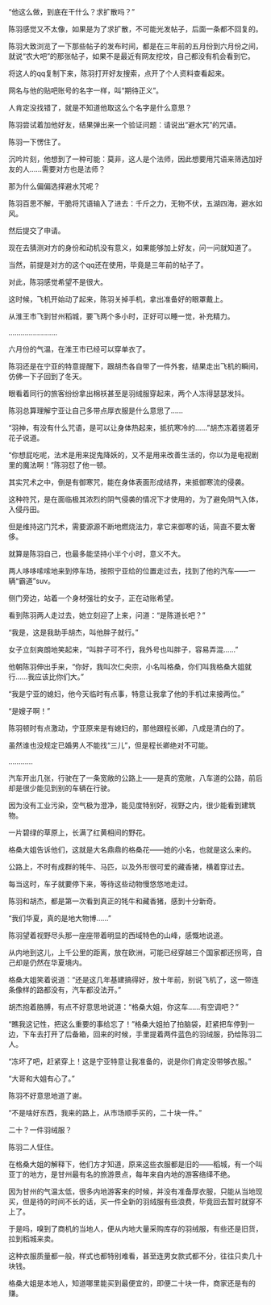 “他这么做，到底在干什么？求扩散吗？”

陈羽感觉又不太像，如果是为了求扩散，不可能光发帖子，后面一条都不回复的。

陈羽大致浏览了一下那些帖子的发布时间，都是在三年前的五月份到六月份之间，就说“农大吧”的那张帖子，如果不是最近有网友挖坟，自己都没有机会看到它。

将这人的qq复制下来，陈羽打开好友搜索，点开了个人资料查看起来。

网名与他的贴吧账号的名字一样，叫“期待正义”。

人肯定没找错了，就是不知道他取这么个名字是什么意思？

陈羽尝试着加他好友，结果弹出来一个验证问题：请说出“避水咒”的咒语。

陈羽一下愣住了。

沉吟片刻，他想到了一种可能：莫非，这人是个法师，因此想要用咒语来筛选加好友的人……需要对方也是法师？

那为什么偏偏选择避水咒呢？

陈羽百思不解，干脆将咒语输入了进去：千斤之力，无物不伏，五湖四海，避水如风。

然后提交了申请。

现在去猜测对方的身份和动机没有意义，如果能够加上好友，问一问就知道了。

当然，前提是对方的这个qq还在使用，毕竟是三年前的帖子了。

对此，陈羽感觉希望不是很大。

这时候，飞机开始动了起来，陈羽关掉手机，拿出准备好的眼罩戴上。

从淮王市飞到甘州稻城，要飞两个多小时，正好可以睡一觉，补充精力。

……………………

六月份的气温，在淮王市已经可以穿单衣了。

陈羽还是在宁亚的特意提醒下，跟胡杰各自带了一件外套，结果走出飞机的瞬间，仿佛一下子回到了冬天。

眼看着同行的旅客纷纷拿出棉袄甚至是羽绒服穿起来，两个人冻得瑟瑟发抖。

陈羽总算理解宁亚让自己多带点厚衣服是什么意思了……

“羽神，有没有什么咒语，是可以让身体热起来，抵抗寒冷的……”胡杰冻着搓着牙花子说道。

“你想屁吃呢，法术是用来捉鬼降妖的，又不是用来改善生活的，你以为是电视剧里的魔法啊！”陈羽怼了他一顿。

其实咒术之中，倒是有御寒咒，能在身体表面形成结界，来抵御寒流的侵袭。

这种符咒，是在面临极其浓烈的阴气侵袭的情况下才使用的，为了避免阴气入体，入侵丹田。

但是维持这门咒术，需要源源不断地燃烧法力，拿它来御寒的话，简直不要太奢侈。

就算是陈羽自己，也最多能坚持小半个小时，意义不大。

两人哆哆嗦嗦地来到停车场，按照宁亚给的位置走过去，找到了他的汽车——一辆“霸道”suv。

侧门旁边，站着一个身材强壮的女子，正在动账希望。

看到陈羽两人走过去，她立刻迎了上来，问道：“是陈道长吧？”

“我是，这是我助手胡杰，叫他胖子就行。”

女子立刻爽朗地笑起来，“叫胖子可不行，我外号也叫胖子，容易弄混……”

他朝陈羽伸出手来，“你好，我叫次仁央宗，小名叫格桑，你们叫我格桑大姐就行……我应该比你们大。”

“我是宁亚的媳妇，他今天临时有点事，特意让我拿了他的手机过来接两位。”

“是嫂子啊！”

陈羽顿时有点激动，宁亚原来是有媳妇的，那他跟程长卿，八成是清白的了。

虽然谁也没规定已婚男人不能找“三儿”，但是程长卿绝对不可能。

…………

汽车开出几张，行驶在了一条宽敞的公路上——是真的宽敞，八车道的公路，前后却是很少能见到别的车辆在行驶。

因为没有工业污染，空气极为澄净，能见度特别好，视野之内，很少能看到建筑物。

一片碧绿的草原上，长满了红黄相间的野花。

格桑大姐告诉他们，这就是大名鼎鼎的格桑花——她的小名，也就是这么来的。

公路上，不时有成群的牦牛、马匹，以及外形很可爱的藏香猪，横着穿过去。

每当这时，车子就要停下来，等待这些动物慢悠悠地走过。

陈羽和胡杰，都是第一次看到真正的牦牛和藏香猪，感到十分新奇。

“我们华夏，真的是地大物博……”

陈羽望着视野尽头那一座座带着明显的西域特色的山峰，感慨地说道。

从内地到这儿，上千公里的距离，放在欧洲，可能已经穿越三个国家都还拐弯，自己却是仍然在华夏境内。

格桑大姐笑着说道：“还是这几年基建搞得好，放十年前，别说飞机了，这一带连条像样的路都没有，汽车都没法开。”

胡杰抱着胳膊，有点不好意思地说道：“格桑大姐，你这车……有空调吧？”

“瞧我这记性，把这么重要的事给忘了！”格桑大姐拍了拍脑袋，赶紧把车停到一边，下车去打开了后备箱，回来的时候，手里提着两件蓝色的羽绒服，扔给陈羽二人。

“冻坏了吧，赶紧穿上！这是宁亚特意让我准备的，说是你们肯定没带够衣服。”

“大哥和大姐有心了。”

陈羽不好意思地道了谢。

“不是啥好东西，我来的路上，从市场顺手买的，二十块一件。”

二十？一件羽绒服？

陈羽二人怔住。

在格桑大姐的解释下，他们方才知道，原来这些衣服都是旧的——稻城，有一个叫亚丁的地方，是甘州最有名的旅游景点，每年来自内地的游客络绎不绝。

因为甘州的气温太低，很多内地游客来的时候，并没有准备厚衣服，只能从当地现买，但是待的时间不长的话，买一件全新的羽绒服有些浪费，毕竟回去暂时就穿不上了。

于是吗，嗅到了商机的当地人，便从内地大量采购库存的羽绒服，有些还是旧货，拉到稻城来卖。

这种衣服质量都一般，样式也都特别难看，甚至连男女款式都不分，往往只卖几十块钱。

格桑大姐是本地人，知道哪里能买到最便宜的，即便二十块一件，商家还是有的赚。
